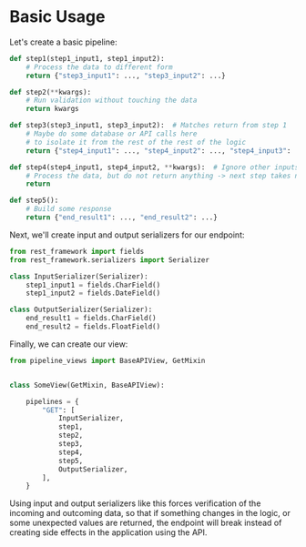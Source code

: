 # Basic Usage

Let's create a basic pipeline:

```python
def step1(step1_input1, step1_input2):
    # Process the data to different form
    return {"step3_input1": ..., "step3_input2": ...}

def step2(**kwargs):
    # Run validation without touching the data
    return kwargs

def step3(step3_input1, step3_input2):  # Matches return from step 1
    # Maybe do some database or API calls here
    # to isolate it from the rest of the rest of the logic
    return {"step4_input1": ..., "step4_input2": ..., "step4_input3": ...}

def step4(step4_input1, step4_input2, **kwargs):  # Ignore other inputs with kwargs
    # Process the data, but do not return anything -> next step takes no input
    return

def step5():
    # Build some response
    return {"end_result1": ..., "end_result2": ...}
```

Next, we'll create input and output serializers for our endpoint:

```python
from rest_framework import fields
from rest_framework.serializers import Serializer

class InputSerializer(Serializer):
    step1_input1 = fields.CharField()
    step1_input2 = fields.DateField()

class OutputSerializer(Serializer):
    end_result1 = fields.CharField()
    end_result2 = fields.FloatField()
```

Finally, we can create our view:

```python
from pipeline_views import BaseAPIView, GetMixin


class SomeView(GetMixin, BaseAPIView):

    pipelines = {
        "GET": [
            InputSerializer,
            step1,
            step2,
            step3,
            step4,
            step5,
            OutputSerializer,
        ],
    }
```

Using input and output serializers like this forces verification of the incoming and outcoming data,
so that if something changes in the logic, or some unexpected values are returned,
the endpoint will break instead of creating side effects in the application using the API.
